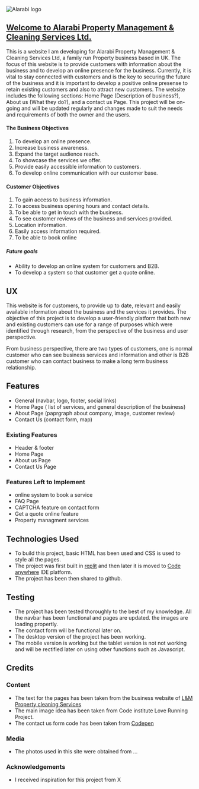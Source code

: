 ![Alarabi logo](https://8000-qasimushtaq-alarabi-apar-nxl2oemk8x.us2.codeanyapp.com/assets/images/alarabi.png)

## [Welcome to Alarabi Property Management & Cleaning Services Ltd.](https://8000-qasimushtaq-alarabi-apar-nxl2oemk8x.us2.codeanyapp.com/index.html)

This is a website I am developing for Alarabi Property Management & Cleaning Services Ltd, a family run Property business based in UK.
The focus of this website is to provide customers with information about the business and to develop an online presence for the business. 
Currently, it is vital to stay connected with customers and is the key to securing the future 
of the business and it is important to develop a positive online presense to retain existing customers and also to attract new customers. The website includes
the following sections: Home Page (Description of business?), About us (What they do?), and a contact us Page. This project will be on-going and will be updated regularly and changes made to suit the needs and requirements of both the owner and the users.

#### The Business Objectives
1. To develop an online presence.
2. Increase business awareness.
3. Expand the target audience reach.
4. To showcase the services we offer.
5. Provide easily accessible information to customers.
6. To develop online communication with our customer base.

#### Customer Objectives
1. To gain access to business information.
2. To access business opening hours and contact details.
3. To be able to get in touch with the business.
4. To see customer reviews of the business and services provided.
5. Location information.
6. Easily access information required.
7. To be able to book online

##### Future goals
* Ability to develop an online system for customers and B2B.
* To develop a system so that customer get a quote online.

## UX
 
This website is for customers, to provide up to date, relevant and easily available information about the business and the services it provides.
The objective of this project is to develop a user-friendly platform that both new and existing customers can use for a range of purposes which were identified through research, from the perspective of the business and user perspective. 

From business perspective, there are two types of customers, one is normal customer who can see business services and information and other is B2B customer who can contact business to make a long term business relationship. 

## Features
 - General (navbar, logo, footer, social links)
 - Home Page ( list of services, and general description of the business)
 - About Page (paprgraph about company, image, customer review)
 - Contact Us (contact form, map)

 ### Existing Features

- Header & footer
- Home Page
- About us Page
- Contact Us Page 

### Features Left to Implement
- online system to book a service
- FAQ Page
- CAPTCHA feature on contact form
- Get a quote online feature
- Property managment services 

## Technologies Used
- To build this project, basic HTML has been used and CSS is used to style all the pages. 
- The project was first built in [replit](replit.com) and then later it is moved to [Code anywhere](app.codeanywhere.com) IDE     platform. 
- The project has been then shared to github. 

## Testing
- The project has been tested thoroughly to the best of my knowledge. All the navbar has been functional and pages are updated. 
the images are loading propertly. 
- The contact form will be functional later on. 
- The desktop version of the project has been working. 
- The mobile version is working but the tablet version is not not working and will be rectified later on using other functions such as Javascript. 

## Credits

### Content
- The text for the pages has been taken from the business website of [L&M Property cleaning Services](https://lmcleaningservices.co.uk/)
- The main image idea has been taken from Code institute Love Running Project. 
- The contact us form code has been taken from [Codepen](https://codepen.io/codeconvey/pen/bGdYvw)


### Media
- The photos used in this site were obtained from ...

### Acknowledgements

- I received inspiration for this project from X